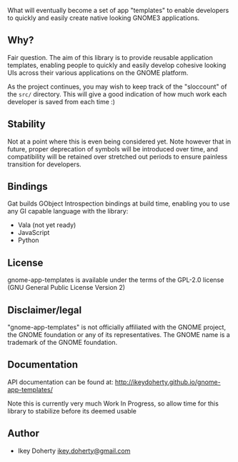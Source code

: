What will eventually become a set of app "templates" to enable developers
to quickly and easily create native looking GNOME3 applications.

Why?
-----
Fair question. The aim of this library is to provide reusable application
templates, enabling people to quickly and easily develop cohesive looking
UIs across their various applications on the GNOME platform.

As the project continues, you may wish to keep track of the "sloccount"
of the `src/` directory. This will give a good indication of how much work
each developer is saved from each time :)

Stability
------
Not at a point where this is even being considered yet. Note however
that in future, proper deprecation of symbols will be introduced over time,
and compatibility will be retained over stretched out periods to ensure
painless transition for developers.

Bindings
------
Gat builds GObject Introspection bindings at build time, enabling you to
use any GI capable language with the library:

 * Vala (not yet ready)
 * JavaScript
 * Python

License
------
gnome-app-templates is available under the terms of the GPL-2.0 license
(GNU General Public License Version 2)

Disclaimer/legal
-----
"gnome-app-templates" is not officially affiliated with the GNOME project,
the GNOME foundation or any of its representatives. The GNOME name is a
trademark of the GNOME foundation.

Documentation
-----
API documentation can be found at: http://ikeydoherty.github.io/gnome-app-templates/

Note this is currently very much Work In Progress, so allow time for this
library to stabilize before its deemed usable

Author
------
 * Ikey Doherty <ikey.doherty@gmail.com>
